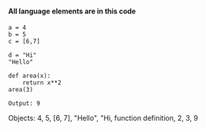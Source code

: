 #### All language elements are in this code

```
a = 4
b = 5
c = [6,7]

d = "Hi"
"Hello"

def area(x):
    return x**2
area(3)

Output: 9
```
Objects: 4, 5, [6, 7], "Hello", "Hi,
function definition, 2, 3, 9
